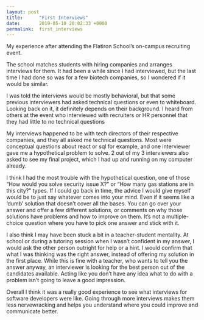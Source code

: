 ```yaml
---
layout: post
title:      "First Interviews"
date:       2019-05-10 20:02:33 +0000
permalink:  first_interviews
---
```



My experience after attending the Flatiron School’s on-campus recruiting event. 

The school matches students with hiring companies and arranges interviews for them. It had been a while since I had interviewed, but the last time I had done so was for a few biotech companies, so I wondered if it would be similar.

I was told the interviews would be mostly behavioral, but that some previous interviewers had asked technical questions or even to whiteboard. Looking back on it, it definitely depends on their background. I heard from others at the event who interviewed with recruiters or HR personnel that they had little to no technical questions 

My interviews happened to be with tech directors of their respective companies, and they all asked me technical questions. Most were conceptual questions about react or sql for example, and one interviewer gave me a hypothetical problem to solve. 2 out of my 3 interviewers also asked to see my final project, which I had up and running on my computer already.

I think I had the most trouble with the hypothetical question, one of those “How would you solve security issue X?” or “How many gas stations are in this city?” types. If I could go back in time, the advice I would give myself would be to just say whatever comes into your mind. Even if it seems like a ‘dumb’ solution that doesn’t cover all the bases. You can go over your answer and offer a few different solutions, or comments on why those solutions have problems and how to improve on them. It’s not a multiple-choice question where you have to pick one answer and stick with it. 

I also think I may have been stuck a bit in a teacher-student mentality. At school or during a tutoring session when I wasn’t confident in my answer, I would ask the other person outright for help or a hint. I would confirm that what I was thinking was the right answer, instead of offering my solution in the first place. While this is fine with a teacher, who wants to tell you the answer anyway, an interviewer is looking for the best person out of the candidates available. Acting like you don’t have any idea what to do with a problem isn’t going to leave a good impression.

Overall I think it was a really good experience to see what interviews for software developers were like. Going through more interviews makes them less nervewracking and helps you understand where you could improve and communicate better. 

